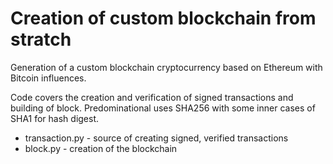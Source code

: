 # Creation of custom blockchain from stratch

Generation of a custom blockchain cryptocurrency based on Ethereum with Bitcoin influences.

Code covers the creation and verification of signed transactions and building of block. Predominational uses SHA256 with some inner cases of SHA1 for hash digest.

  - transaction.py - source of creating signed, verified transactions
  - block.py - creation of the blockchain
